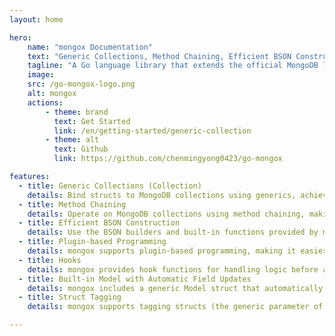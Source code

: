 ```yaml
---
layout: home

hero:
    name: "mongox Documentation"
    text: "Generic Collections, Method Chaining, Efficient BSON Construction, Plugin-based Programming"
    tagline: "A Go language library that extends the official MongoDB library with generics"
    image:
    src: /go-mongox-logo.png
    alt: mongox
    actions:
        - theme: brand
          text: Get Started
          link: /en/getting-started/generic-collection
        - theme: alt
          text: Github
          link: https://github.com/chenmingyong0423/go-mongox

features:
  - title: Generic Collections (Collection)
    details: Bind structs to MongoDB collections using generics, achieving type safety and simplifying data operations.
  - title: Method Chaining
    details: Operate on MongoDB collections using method chaining, making data manipulation more convenient.
  - title: Efficient BSON Construction
    details: Use the BSON builders and built-in functions provided by mongox to easily construct BSON data.
  - title: Plugin-based Programming
    details: mongox supports plugin-based programming, making it easier to extend the functionality of mongox.
  - title: Hooks
    details: mongox provides hook functions for handling logic before and after data operations.
  - title: Built-in Model with Automatic Field Updates
    details: mongox includes a generic Model struct that automatically updates its field values when creating or modifying documents.
  - title: Struct Tagging
    details: mongox supports tagging structs (the generic parameter of Collection) to automatically populate field values when inserting or updating documents. This reduces redundant code and improves development efficiency.

---
```

